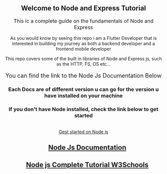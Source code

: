 <center>
<h2> Welcome to Node and Express Tutorial</h2>

<p style= "font-size:16">This ic a complete guide on the fundamentals of Node and Express</p>
<p>As you would know by seeing this repo i am a Flutter Developer that is interested in building my journey as both a backend developer and a frontend mobile developer</p>
<p>This repo covers some of the built in libraries of Node and Express js, such as the HTTP, FS, OS etc...</p>

<p style = "font-size: 18">You can find the link to the Node Js Documentation Below</p>

<h3>Each Docs are of different version u can go for the version u have installed on your machine</h3>

<h3>If you don't have Node installed, check the link below to get started</h3>
<br>
<a href = "https://nodejs.org/en/download"> Gest started on Node js</a>
<br>
<ul>
    <h2><a href="https://nodejs.org/en/docs"> Node Js Documentation</a></h2>
    <h2><a href = "https://www.w3schools.com/nodejs/">Node js Complete Tutorial W3Schools</a><h2>
</ul>
</center>